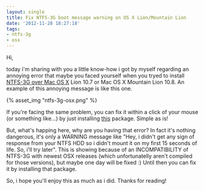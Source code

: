 ```yaml
---
layout: single
title: Fix NTFS-3G boot message warning on OS X Lion/Mountain Lion
date: '2012-11-28 18:27:18'
tags:
- ntfs-3g
- osx
---
```


Hi,

today i'm sharing with you a little know-how i got by myself regarding an annoying error that maybe you faced yourself when you tryed to install [NTFS-3G over Mac OS X](http://macntfs-3g.blogspot.it/ "NTFS-3G for Mac OS X") Lion 10.7 or Mac OS X Mountain Lion 10.8\. An example of this annoying message is like this one.  

{% asset_img "ntfs-3g-osx.png" %}

If you're facing the same problem, you can fix it within a click of your mouse (or something like...) by just installing [this](https://github.com/downloads/bfleischer/fuse_wait/fuse_wait-1.1.pkg "fuse_wait Installer for OS X 10.7 and later versions of Mac OS X") package. Simple as is!

But, what's happing here, why are you having that error? In fact it's nothing dangerous, it's only a WARNING message like "Hey, i didn't get any sign of response from your NTFS HDD so i didn't mount it on my first 15 seconds of life. So, i'll try later".
This is showing because of an INCOMPATIBILITY of NTFS-3G with newest OSX releases (which unfortunatelly aren't compiled for those versions), but maybe one day will be fixed :) Until then you can fix it by installing that package.

So, i hope you'll enjoy this as much as i did. Thanks for reading!